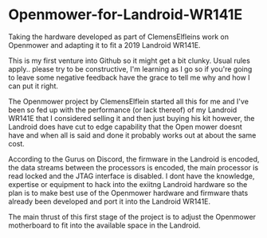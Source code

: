 # Openmower-for-Landroid-WR141E
Taking the hardware developed as part of ClemensElfleins work on Openmower and adapting it to fit a 2019 Landroid WR141E.

This is my first venture into Github so it might get a bit clunky. 
Usual rules apply.. please try to be constructive, I'm learning as I go so if you're going to leave some negative feedback have the grace to tell me why and how I can put it right.

The Openmower project by ClemensElflein started all this for me and I've been so fed up with the performance (or lack thereof) of my Landroid WR141E that I considered selling it and then just buying his kit
however, the Landroid does have cut to edge capability that the Open mower doesnt have and when all is said and done it probably works out at about the same cost.

According to the Gurus on Discord, the firmware in the Landroid is encoded, the data streams between the processors is encoded, the main processor is read locked and the JTAG interface is disabled.
I dont have the knowledge, expertise or equipment to hack into the exiitng Landroid hardware so the plan is to make best use of the Openmower hardware and firmware thats already been developed 
and port it into the Landroid WR141E.

The main thrust of this first stage of the project is to adjust the Openmower motherboard to fit into the available space in the Landroid.
